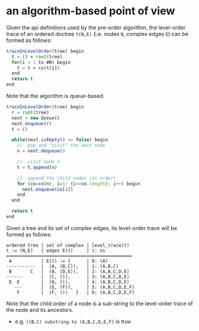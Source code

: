 
<!-- ======================================================================= -->
# an algorithm-based point of view

Given the api definitions used by the pre-order algorithm, the level-order
trace of an ordered doctree `t(N,E)` (i.e. nodes `N`, complex edges `E`)
can be formed as follows:

```js
traceInLevelOrder(tree) begin
  t = () × root(tree)
  for(i = 1 to #N) begin
    t = t × co(t[i])
  end
  return t
end
```

Note that the algorithm is queue-based.

```js
traceInLevelOrder(tree) begin
  r = root(tree)
  next = new Queue()
  next.enqueue(r)
  t = ()

  while(next.isEmpty() == false) begin
    //- pop and "visit" the next node
    n = next.dequeue()

    //- visit node n
    t = t.append(n)

    //- append the child nodes (in order)
    for (co=co(n), i=1; (i<=co.length); i++) begin
      next.enqueue(co[i])
    end
  end

  return t
end
```

Given a tree and its set of complex edges,
its level-order trace will be formed as follows:

```
ordered tree | set of complex | level_trace(t)
t := (N,E)   | edges E(t)     | i: ns
===============================================
 A           | E(t) := {      | 0: (A)
-----------  |  (A, (B,C)),   | 1: (A,B,C)
 B       C   |  (B, (D,E)),   | 2: (A,B,C,D,E)
------       |  (C, ()),      | 3: (A,B,C,D,E)
 D  E        |  (D, ()),      | 4: (A,B,C,D,E)
   ---       |  (E, (F)),     | 5: (A,B,C,D,E,F)
    F        |  (F, ())   }   | 6: (A,B,C,D,E,F)
```

Note that the child order of a node is a sub-string
to the level-order trace of the node and its ancestors.

* e.g. `((B,C) substring-to (A,B,C,D,E,F)` is *true*
